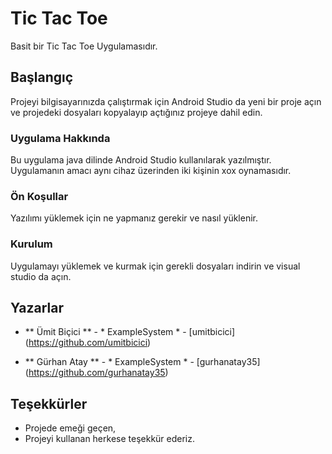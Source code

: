# Tic Tac Toe

Basit bir Tic Tac Toe Uygulamasıdır.

## Başlangıç

Projeyi bilgisayarınızda çalıştırmak için Android Studio da yeni bir proje açın ve projedeki dosyaları kopyalayıp açtığınız projeye dahil edin.

### Uygulama Hakkında

Bu uygulama java dilinde Android Studio kullanılarak yazılmıştır. Uygulamanın amacı aynı cihaz üzerinden iki kişinin xox oynamasıdır.

### Ön Koşullar

Yazılımı yüklemek için ne yapmanız gerekir ve nasıl yüklenir.

### Kurulum

Uygulamayı yüklemek ve kurmak için gerekli dosyaları indirin ve visual studio da açın.

## Yazarlar

* ** Ümit Biçici ** - * ExampleSystem * - [umitbicici] (https://github.com/umitbicici)

* ** Gürhan Atay ** - * ExampleSystem * - [gurhanatay35] (https://github.com/gurhanatay35)

## Teşekkürler
* Projede emeği geçen,
* Projeyi kullanan herkese teşekkür ederiz.
